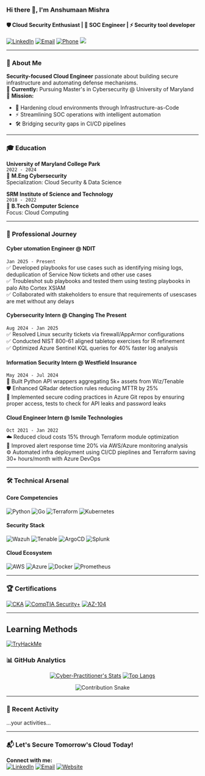 ### Hi there 👋, I'm Anshumaan Mishra
#### 🛡️ Cloud Security Enthusiast | 🔧 SOC Engineer | ⚡ Security tool developer

[![LinkedIn](https://img.shields.io/badge/LinkedIn-Connect%20Now-0A66C2?style=for-the-badge&logo=linkedin&logoColor=white)](https://www.linkedin.com/in/amishra8/)
[![Email](https://img.shields.io/badge/Email-Reach%20Out-D14836?style=for-the-badge&logo=gmail&logoColor=white)](mailto:amishra8@umd.edu)
[![Phone](https://img.shields.io/badge/Phone-+1%202409277746-008000?style=for-the-badge&logo=google-messages&logoColor=white)]()
![](https://komarev.com/ghpvc/?username=cyber-practitioner&style=for-the-badge&color=blueviolet)

---

### 🚀 About Me
**Security-focused Cloud Engineer** passionate about building secure infrastructure and automating defense mechanisms.  
🔭 **Currently:** Pursuing Master's in Cybersecurity @ University of Maryland  
🎯 **Mission:**  
- 🔐 Hardening cloud environments through Infrastructure-as-Code  
- ⚡ Streamlining SOC operations with intelligent automation  
- 🛠️ Bridging security gaps in CI/CD pipelines  

---

### 🎓 Education

**University of Maryland College Park**  
`2022 - 2024`  
📜 **M.Eng Cybersecurity**  
Specialization: Cloud Security & Data Science  

**SRM Institute of Science and Technology**  
`2018 - 2022`  
📜 **B.Tech Computer Science**  
Focus: Cloud Computing 

---

### 💼 Professional Journey

#### **Cyber utomation Engineer** @  NDIT
`Jan 2025 - Present`  
✅ Developed playbooks for use cases such as identifying mising logs, deduplication of Service Now tickets and other use cases  
✅ Troubleshot sub playbooks and tested them using testing playbooks in palo Alto Cortex XSIAM  
✅ Collaborated with stakeholders to ensure that requirements of usescases are met without any delays

#### **Cybersecurity Intern** @ Changing The Present  
`Aug 2024 - Jan 2025`  
✅ Resolved Linux security tickets via firewall/AppArmor configurations  
✅ Conducted NIST 800-61 aligned tabletop exercises for IR refinement  
✅ Optimized Azure Sentinel KQL queries for 40% faster log analysis  

#### **Information Security Intern** @ Westfield Insurance  
`May 2024 - Jul 2024`  
🔧 Built Python API wrappers aggregating 5k+ assets from Wiz/Tenable  
🛡️ Enhanced QRadar detection rules reducing MTTR by 25%  
🔐 Implemented secure coding practices in Azure Git repos by ensuring proper access, tests to check for API leaks and password leaks

#### **Cloud Engineer Intern** @ Ismile Technologies  
`Oct 2021 - Jan 2022`  
☁️ Reduced cloud costs 15% through Terraform module optimization  
🚨 Improved alert response time 20% via AWS/Azure monitoring analysis  
⚙️ Automated infra deployment using CI/CD pieplines and Terraform saving 30+ hours/month with Azure DevOps  

---

### 🛠️ Technical Arsenal

#### **Core Competencies**  
![Python](https://img.shields.io/badge/Python-3776AB?style=flat&logo=python&logoColor=white)
![Go](https://img.shields.io/badge/Go-00ADD8?style=flat&logo=go&logoColor=white)
![Terraform](https://img.shields.io/badge/Terraform-7B42BC?style=flat&logo=terraform&logoColor=white)
![Kubernetes](https://img.shields.io/badge/Kubernetes-326CE5?style=flat&logo=kubernetes&logoColor=white)

#### **Security Stack**  
![Wazuh](https://img.shields.io/badge/Wazuh-00ADD8?style=flat&logo=elasticstack&logoColor=white)
![Tenable](https://img.shields.io/badge/Tenable-000000?style=flat&logo=tenable&logoColor=white)
![ArgoCD](https://img.shields.io/badge/ArgoCD-EF7B4D?style=flat&logo=argo&logoColor=white)
![Splunk](https://img.shields.io/badge/Splunk-000000?style=flat&logo=splunk&logoColor=white)

#### **Cloud Ecosystem**  
![AWS](https://img.shields.io/badge/AWS-232F3E?style=flat&logo=amazon-aws&logoColor=white)
![Azure](https://img.shields.io/badge/Azure-0089D6?style=flat&logo=microsoft-azure&logoColor=white)
![Docker](https://img.shields.io/badge/Docker-2496ED?style=flat&logo=docker&logoColor=white)
![Prometheus](https://img.shields.io/badge/Prometheus-E6522C?style=flat&logo=prometheus&logoColor=white)

---

### 🏆 Certifications

[![CKA](https://img.shields.io/badge/Certified_Kubernetes_Admin-326CE5?style=for-the-badge&logo=kubernetes&logoColor=white)](https://www.cncf.io)
[![CompTIA Security+](https://img.shields.io/badge/CompTIA_Security+-0078D4?style=for-the-badge&logo=comptia&logoColor=white)](https://www.comptia.org)
[![AZ-104](https://img.shields.io/badge/Azure_Admin-0089D6?style=for-the-badge&logo=microsoft-azure&logoColor=white)](https://learn.microsoft.com)

---

## Learning Methods
[![TryHackMe](https://tryhackme.com/badge/586634)](https://tryhackme.com/p/Anshumaan)
### 📊 GitHub Analytics

<div align="center">
  
[![Cyber-Practitioner's Stats](https://github-readme-stats.vercel.app/api?username=cyber-practitioner&show_icons=true&theme=algolia&hide_border=true)](https://github.com/cyber-practitioner)
[![Top Langs](https://github-readme-stats.vercel.app/api/top-langs/?username=cyber-practitioner&layout=compact&theme=algolia&hide_border=true)](https://github.com/cyber-practitioner)

![Contribution Snake](https://raw.githubusercontent.com/cyber-practitioner/cyber-practitioner/output/github-contribution-grid-snake-dark.svg)

</div>

---

### 📌 Recent Activity
<!-- ACTIVITY_START:striped -->  
<!--START_SECTION:activity-->
...your activities...
<!--END_SECTION:activity-->
<!-- ACTIVITY_END -->

---

### 📬 Let's Secure Tomorrow's Cloud Today!
**Connect with me:**  
[![LinkedIn](https://img.shields.io/badge/-amishra8-0A66C2?style=flat&logo=linkedin)](https://www.linkedin.com/in/amishra8/)
[![Email](https://img.shields.io/badge/-amishra8@umd.edu-D14836?style=flat&logo=gmail)](mailto:amishra8@umd.edu)
[![Website](https://img.shields.io/badge/-Portfolio-4285F4?style=flat&logo=google-chrome)](https://yourportfolio.com)
